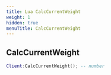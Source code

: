 ```yaml
---
title: Lua CalcCurrentWeight
weight: 1
hidden: true
menuTitle: CalcCurrentWeight
---
```

## CalcCurrentWeight
```lua
Client:CalcCurrentWeight(); -- number
```